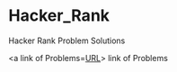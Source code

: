# Hacker_Rank
Hacker Rank Problem Solutions 

<a link of Problems=[URL](https://www.hackerrank.com/domains/c?filters%5Bstatus%5D%5B%5D=unsolved&badge_type=c
)></a> 
link of Problems
